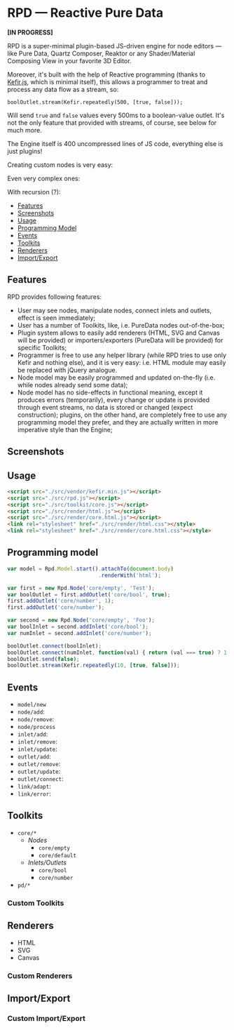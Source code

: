 # RPD — Reactive Pure Data

**[IN PROGRESS]**

RPD is a super-minimal plugin-based JS-driven engine for node editors — like Pure Data, Quartz Composer, Reaktor or any Shader/Material Composing View in your favorite 3D Editor.

Moreover, it's built with the help of Reactive programming (thanks to [Kefir.js](http://pozadi.github.io/kefir/), which is minimal itself), this allows a programmer to treat and process any data flow as a stream, so:

```
boolOutlet.stream(Kefir.repeatedly(500, [true, false]));
```

Will send `true` and `false` values every 500ms to a boolean-value outlet. It's not the only feature that provided with streams, of course, see below for much more.

The Engine itself is 400 uncompressed lines of JS code, everything else is just plugins!

Creating custom nodes is very easy:

<!-- TODO -->

Even very complex ones:

<!-- TODO -->

With recursion (?):

<!-- TODO -->

* [Features](#features)
* [Screenshots](#screenshots)
* [Usage](#usage)
* [Programming Model](#programming-model)
* [Events](#events)
* [Toolkits](#toolkits)
* [Renderers](#renderers)
* [Import/Export](#import-export)

## Features

RPD provides following features:

* User may see nodes, manipulate nodes, connect inlets and outlets, effect is seen immediately;
* User has a number of Toolkits, like, i.e. PureData nodes out-of-the-box;
* Plugin system allows to easily add renderers (HTML, SVG and Canvas will be provided) or importers/exporters (PureData will be provided) for specific Toolkits;
* Programmer is free to use any helper library (while RPD tries to use only Kefir and nothing else), and it is very easy: i.e. HTML module may easily be replaced with jQuery analogue.
* Node model may be easily programmed and updated on-the-fly (i.e. while nodes  already send some data);
* Node model has no side-effects in functional meaning, except it produces errors (temporarily), every change or update is provided through event streams, no data is stored or changed (expect construction); plugins, on the other hand, are completely free to use any programming model they prefer, and they are actually written in more imperative style than the Engine;

## Screenshots

<!-- TODO -->

## Usage

```html
<script src="./src/vendor/kefir.min.js"></script>
<script src="./src/rpd.js"></script>
<script src="./src/toolkit/core.js"></script>
<script src="./src/render/html.js"></script>
<script src="./src/render/core.html.js"></script>
<link rel="stylesheet" href="./src/render/html.css"></style>
<link rel="stylesheet" href="./src/render/core.html.css"></style>
```

## Programming model

```js
var model = Rpd.Model.start().attachTo(document.body)
                             .renderWith('html');

var first = new Rpd.Node('core/empty', 'Test');
var boolOutlet = first.addOutlet('core/bool', true);
first.addOutlet('core/number', 1);
first.addOutlet('core/number');

var second = new Rpd.Node('core/empty', 'Foo');
var boolInlet = second.addInlet('core/bool');
var numInlet = second.addInlet('core/number');

boolOutlet.connect(boolInlet);
boolOutlet.connect(numInlet, function(val) { return (val === true) ? 1 : 0 });
boolOutlet.send(false);
boolOutlet.stream(Kefir.repeatedly(10, [true, false]));
```

## Events

* `model/new`
* `node/add`:
* `node/remove`:
* `node/process`
* `inlet/add`:
* `inlet/remove`:
* `inlet/update`:
* `outlet/add`:
* `outlet/remove`:
* `outlet/update`:
* `outlet/connect`:
* `link/adapt`:
* `link/error`:

## Toolkits

* `core/*`
    * _Nodes_
        * `core/empty`
        * `core/default`
    * _Inlets/Outlets_
        * `core/bool`
        * `core/number`
* `pd/*`

### Custom Toolkits

## Renderers

* HTML
* SVG
* Canvas

### Custom Renderers

## Import/Export

### Custom Import/Export
